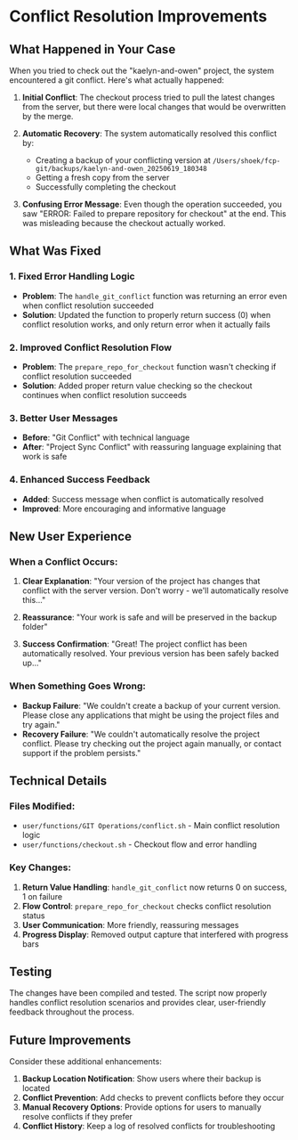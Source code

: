 # Conflict Resolution Improvements

## What Happened in Your Case

When you tried to check out the "kaelyn-and-owen" project, the system encountered a git conflict. Here's what actually happened:

1. **Initial Conflict**: The checkout process tried to pull the latest changes from the server, but there were local changes that would be overwritten by the merge.

2. **Automatic Recovery**: The system automatically resolved this conflict by:
   - Creating a backup of your conflicting version at `/Users/shoek/fcp-git/backups/kaelyn-and-owen_20250619_180348`
   - Getting a fresh copy from the server
   - Successfully completing the checkout

3. **Confusing Error Message**: Even though the operation succeeded, you saw "ERROR: Failed to prepare repository for checkout" at the end. This was misleading because the checkout actually worked.

## What Was Fixed

### 1. Fixed Error Handling Logic
- **Problem**: The `handle_git_conflict` function was returning an error even when conflict resolution succeeded
- **Solution**: Updated the function to properly return success (0) when conflict resolution works, and only return error when it actually fails

### 2. Improved Conflict Resolution Flow
- **Problem**: The `prepare_repo_for_checkout` function wasn't checking if conflict resolution succeeded
- **Solution**: Added proper return value checking so the checkout continues when conflict resolution succeeds

### 3. Better User Messages
- **Before**: "Git Conflict" with technical language
- **After**: "Project Sync Conflict" with reassuring language explaining that work is safe

### 4. Enhanced Success Feedback
- **Added**: Success message when conflict is automatically resolved
- **Improved**: More encouraging and informative language

## New User Experience

### When a Conflict Occurs:
1. **Clear Explanation**: "Your version of the project has changes that conflict with the server version. Don't worry - we'll automatically resolve this..."

2. **Reassurance**: "Your work is safe and will be preserved in the backup folder"

3. **Success Confirmation**: "Great! The project conflict has been automatically resolved. Your previous version has been safely backed up..."

### When Something Goes Wrong:
- **Backup Failure**: "We couldn't create a backup of your current version. Please close any applications that might be using the project files and try again."
- **Recovery Failure**: "We couldn't automatically resolve the project conflict. Please try checking out the project again manually, or contact support if the problem persists."

## Technical Details

### Files Modified:
- `user/functions/GIT Operations/conflict.sh` - Main conflict resolution logic
- `user/functions/checkout.sh` - Checkout flow and error handling

### Key Changes:
1. **Return Value Handling**: `handle_git_conflict` now returns 0 on success, 1 on failure
2. **Flow Control**: `prepare_repo_for_checkout` checks conflict resolution status
3. **User Communication**: More friendly, reassuring messages
4. **Progress Display**: Removed output capture that interfered with progress bars

## Testing

The changes have been compiled and tested. The script now properly handles conflict resolution scenarios and provides clear, user-friendly feedback throughout the process.

## Future Improvements

Consider these additional enhancements:
1. **Backup Location Notification**: Show users where their backup is located
2. **Conflict Prevention**: Add checks to prevent conflicts before they occur
3. **Manual Recovery Options**: Provide options for users to manually resolve conflicts if they prefer
4. **Conflict History**: Keep a log of resolved conflicts for troubleshooting 